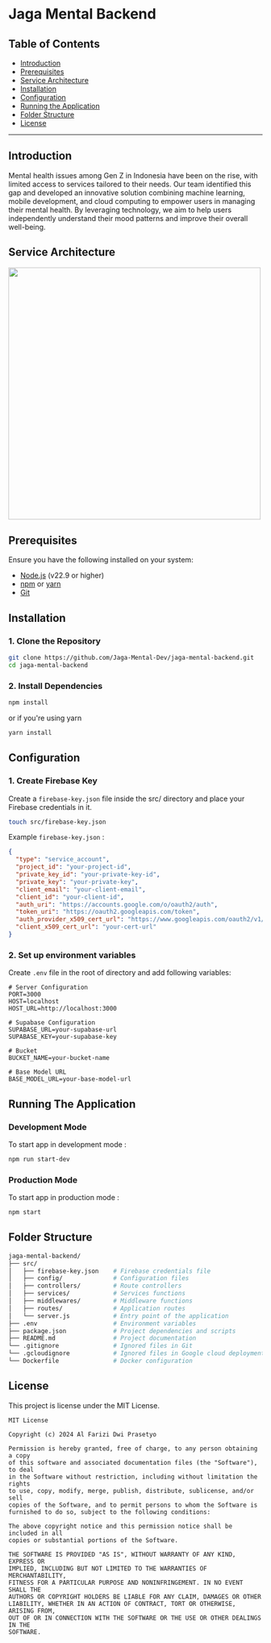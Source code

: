 # Jaga Mental Backend

## Table of Contents
- [Introduction](#introduction)
- [Prerequisites](#prerequisites)
- [Service Architecture](#service-architecture)
- [Installation](#installation)
- [Configuration](#configuration)
- [Running the Application](#running-the-application)
- [Folder Structure](#folder-structure)
- [License](#license)

---

## Introduction
Mental health issues among Gen Z in Indonesia have been on the rise, with limited access to services tailored to their needs. Our team identified this gap and developed an innovative solution combining machine learning, mobile development, and cloud computing to empower users in managing their mental health. By leveraging technology, we aim to help users independently understand their mood patterns and improve their overall well-being.

## Service Architecture
<div style ="display:flex;" align="center">
  <img src="https://drive.google.com/uc?id=1TI9onoufjpkp0XhMgeH7n-M-Qqskun_d" style="width:500px"/>
</div>

## Prerequisites
Ensure you have the following installed on your system:
- [Node.js](https://nodejs.org/) (v22.9 or higher)
- [npm](https://www.npmjs.com/) or [yarn](https://yarnpkg.com/)
- [Git](https://git-scm.com/)

## Installation

### 1. Clone the Repository
```bash
git clone https://github.com/Jaga-Mental-Dev/jaga-mental-backend.git
cd jaga-mental-backend
```

### 2. Install Dependencies
```bash
npm install
```

or if you're using yarn

```bash
yarn install
```
## Configuration

### 1. Create Firebase Key

Create a `firebase-key.json` file inside the src/ directory and place your Firebase credentials in it.

```bash
touch src/firebase-key.json
```
Example `firebase-key.json` : 
```json
{
  "type": "service_account",
  "project_id": "your-project-id",
  "private_key_id": "your-private-key-id",
  "private_key": "your-private-key",
  "client_email": "your-client-email",
  "client_id": "your-client-id",
  "auth_uri": "https://accounts.google.com/o/oauth2/auth",
  "token_uri": "https://oauth2.googleapis.com/token",
  "auth_provider_x509_cert_url": "https://www.googleapis.com/oauth2/v1/certs",
  "client_x509_cert_url": "your-cert-url"
}
```

### 2. Set up environment variables

Create `.env` file in the root of directory and add following variables:
```.env
# Server Configuration
PORT=3000
HOST=localhost
HOST_URL=http://localhost:3000

# Supabase Configuration
SUPABASE_URL=your-supabase-url
SUPABASE_KEY=your-supabase-key

# Bucket
BUCKET_NAME=your-bucket-name

# Base Model URL
BASE_MODEL_URL=your-base-model-url
```

## Running The Application

### Development Mode

To start app in development mode :

```bash
npm run start-dev
```

### Production Mode

To start app in production mode :

```bash
npm start
```

## Folder Structure

```bash
jaga-mental-backend/
├── src/
│   ├── firebase-key.json    # Firebase credentials file
│   ├── config/              # Configuration files
│   ├── controllers/         # Route controllers
│   ├── services/            # Services functions 
│   ├── middlewares/         # Middleware functions
│   ├── routes/              # Application routes
│   └── server.js            # Entry point of the application
├── .env                     # Environment variables
├── package.json             # Project dependencies and scripts
├── README.md                # Project documentation
└── .gitignore               # Ignored files in Git
└── .gcloudignore            # Ignored files in Google cloud deployment
└── Dockerfile               # Docker configuration
```

## License

This project is license under the MIT License.

```text
MIT License

Copyright (c) 2024 Al Farizi Dwi Prasetyo

Permission is hereby granted, free of charge, to any person obtaining a copy
of this software and associated documentation files (the "Software"), to deal
in the Software without restriction, including without limitation the rights
to use, copy, modify, merge, publish, distribute, sublicense, and/or sell
copies of the Software, and to permit persons to whom the Software is
furnished to do so, subject to the following conditions:

The above copyright notice and this permission notice shall be included in all
copies or substantial portions of the Software.

THE SOFTWARE IS PROVIDED "AS IS", WITHOUT WARRANTY OF ANY KIND, EXPRESS OR
IMPLIED, INCLUDING BUT NOT LIMITED TO THE WARRANTIES OF MERCHANTABILITY,
FITNESS FOR A PARTICULAR PURPOSE AND NONINFRINGEMENT. IN NO EVENT SHALL THE
AUTHORS OR COPYRIGHT HOLDERS BE LIABLE FOR ANY CLAIM, DAMAGES OR OTHER
LIABILITY, WHETHER IN AN ACTION OF CONTRACT, TORT OR OTHERWISE, ARISING FROM,
OUT OF OR IN CONNECTION WITH THE SOFTWARE OR THE USE OR OTHER DEALINGS IN THE
SOFTWARE.
```
